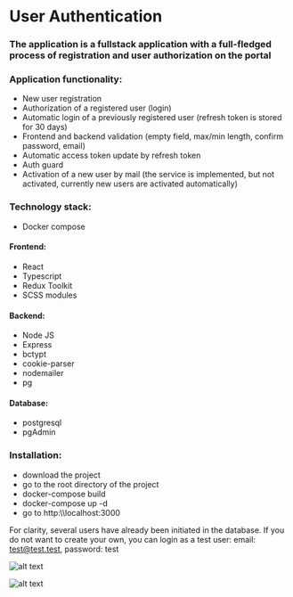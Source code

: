 # User Authentication

### The application is a fullstack application with a full-fledged process of registration and user authorization on the portal

### Application functionality:
- New user registration
- Authorization of a registered user (login)
- Automatic login of a previously registered user (refresh token is stored for 30 days)
- Frontend and backend validation (empty field, max/min length, confirm password, email)
- Automatic access token update by refresh token
- Auth guard
- Activation of a new user by mail (the service is implemented, but not activated, currently new users are activated automatically)

### Technology stack:
- Docker compose

#### Frontend:
- React
- Typescript
- Redux Toolkit
- SCSS modules

#### Backend:
- Node JS
- Express
- bctypt
- cookie-parser
- nodemailer
- pg

#### Database:
- postgresql
- pgAdmin

### Installation:
- download the project
- go to the root directory of the project
- docker-compose build
- docker-compose up -d
- go to http:\\\localhost:3000

For clarity, several users have already been initiated in the database.
If you do not want to create your own, you can login as a test user: email: test@test.test, password: test

![alt text](https://github.com/Fundorin174/auth/main/tools/login.jpg)

![alt text](https://github.com/Fundorin174/auth/main/tools/signup.jpg)